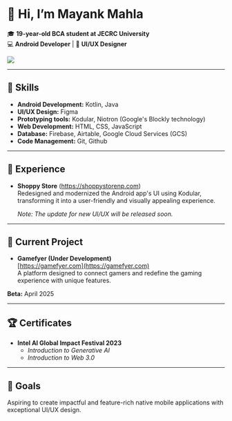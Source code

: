# 👋 Hi, I’m **Mayank Mahla**

🎓 **19-year-old BCA student at JECRC University**  
💻 **Android Developer** | 🎨 **UI/UX Designer**

[![](https://dcbadge.limes.pink/api/server/fagAu3WBE8)](https://discord.gg/fagAu3WBE8)

---

## 🔧 Skills
- **Android Development:** Kotlin, Java
- **UI/UX Design:** Figma
- **Prototyping tools:** Kodular, Niotron (Google's Blockly technology)
- **Web Development:** HTML, CSS, JavaScript  
- **Database:** Firebase, Airtable, Google Cloud Services (GCS)
- **Code Management:** Git, Github

---

## 💼 Experience
- **Shoppy Store** (https://shoppystorenp.com)  
  Redesigned and modernized the Android app's UI using Kodular, transforming it into a user-friendly and visually appealing experience.

  *Note: The update for new UI/UX will be released soon.*


---

## 🚀 Current Project
- **Gamefyer (Under Development)**  
[https://gamefyer.com](https://gamefyer.com)  
A platform designed to connect gamers and redefine the gaming experience with unique features.  

**Beta:** April 2025  

---

## 🏆 Certificates
- **Intel AI Global Impact Festival 2023**  
  - *Introduction to Generative AI*  
  - *Introduction to Web 3.0*

---

## 🎯 Goals
Aspiring to create impactful and feature-rich native mobile applications with exceptional UI/UX design.
